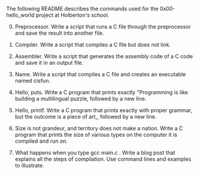 The following README describes the commands used for the 0x00-hello_world project at Holberton's school.


0. Preprocessor. Write a script that runs a C file through the preprocessor and save the result into another file.

1. Compiler. Write a script that compiles a C file but does not link.

2. Assembler. Write a script that generates the assembly code of a C code and save it in an output file.

3. Name. Write a script that compiles a C file and creates an executable named cisfun.

4. Hello, puts. Write a C program that prints exactly "Programming is like building a multilingual puzzle, followed by a new line.

5. Hello, printf. Write a C program that prints exactly with proper grammar, but the outcome is a piece of art,, followed by a new line.

6. Size is not grandeur, and territory does not make a nation. Write a C program that prints the size of various types on the computer it is compiled and run on.

7. What happens when you type gcc main.c . Write a blog post that explains all the steps of compilation. Use command lines and examples to illustrate.
